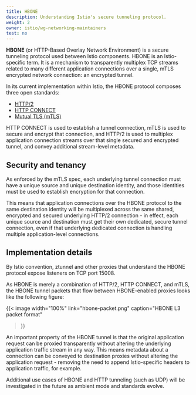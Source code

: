 ```yaml
---
title: HBONE
description: Understanding Istio's secure tunneling protocol.
weight: 2
owner: istio/wg-networking-maintainers
test: no
---
```


**HBONE** (or HTTP-Based Overlay Network Environment) is a secure tunneling protocol used between Istio components. HBONE is an Istio-specific term. It is a mechanism to transparently multiplex TCP streams related to many different application connections over a single, mTLS encrypted network connection: an encrypted tunnel.

In its current implementation within Istio, the HBONE protocol composes three open standards:

- [HTTP/2](https://httpwg.org/specs/rfc7540.html)
- [HTTP CONNECT](https://developer.mozilla.org/en-US/docs/Web/HTTP/Methods/CONNECT)
- [Mutual TLS (mTLS)](https://datatracker.ietf.org/doc/html/rfc8446)

HTTP CONNECT is used to establish a tunnel connection, mTLS is used to secure and encrypt that connection, and HTTP/2 is used to multiplex application connection streams over that single secured and encrypted tunnel, and convey additional stream-level metadata.

## Security and tenancy

As enforced by the mTLS spec, each underlying tunnel connection must have a unique source and unique destination identity, and those identities must be used to establish encryption for that connection.

This means that application connections over the HBONE protocol to the same destination identity will be multiplexed across the same shared, encrypted and secured underlying HTTP/2 connection - in effect, each unique source and destination must get their own dedicated, secure tunnel connection, even if that underlying dedicated connection is handling multiple application-level connections.

## Implementation details

By Istio convention, ztunnel and other proxies that understand the HBONE protocol expose listeners on TCP port 15008.

As HBONE is merely a combination of HTTP/2, HTTP CONNECT, and mTLS, the HBONE tunnel packets that flow between HBONE-enabled proxies looks like the following figure:

{{< image width="100%"
link="hbone-packet.png"
caption="HBONE L3 packet format"
>}}

An important property of the HBONE tunnel is that the original application request can be proxied transparently without altering the underlying application traffic stream in any way. This means metadata about a connection can be conveyed to destination proxies without altering the application request - removing the need to append Istio-specific headers to application traffic, for example.

Additional use cases of HBONE and HTTP tunneling (such as UDP) will be investigated in the future as ambient mode and standards evolve.
